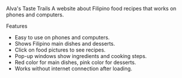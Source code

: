 Alva's Taste Trails
A website about Filipino food recipes that works on phones and computers.

Features
- Easy to use on phones and computers.
- Shows Filipino main dishes and desserts.
- Click on food pictures to see recipes.
- Pop-up windows show ingredients and cooking steps.
- Red color for main dishes, pink color for desserts.
- Works without internet connection after loading.

